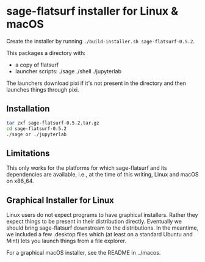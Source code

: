 # sage-flatsurf installer for Linux & macOS

Create the installer by running `./build-installer.sh sage-flatsurf-0.5.2`.

This packages a directory with:

* a copy of flatsurf
* launcher scripts: ./sage ./shell ./jupyterlab

The launchers download pixi if it's not present in the directory and then
launches things through pixi.

## Installation

```sh
tar zxf sage-flatsurf-0.5.2.tar.gz
cd sage-flatsurf-0.5.2
./sage or ./jupyterlab
```

## Limitations

This only works for the platforms for which sage-flatsurf and its dependencies
are available, i.e., at the time of this writing, Linux and macOS on x86\_64.

## Graphical Installer for Linux

Linux users do not expect programs to have graphical installers. Rather they
expect things to be present in their distribution directly. Eventually we
should bring sage-flatsurf downstream to the distributions. In the meantime, we
included a few .desktop files which (at least on a standard Ubuntu and Mint)
lets you launch things from a file explorer.

For a graphical macOS installer, see the README in ../macos.
